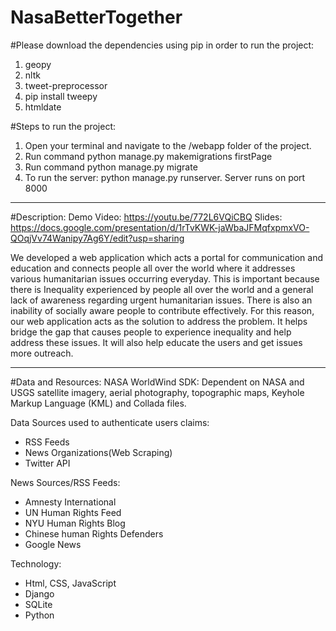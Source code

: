 # NasaBetterTogether

#Please download the dependencies using pip in order to run the project:
1. geopy
2. nltk
3. tweet-preprocessor
4. pip install tweepy
5. htmldate

#Steps to run the project:
1. Open your terminal and navigate to the /webapp folder of the project.
2. Run command python manage.py makemigrations firstPage
3. Run command python manage.py migrate
4. To run the server: python manage.py runserver. Server runs on port 8000

-------------------------------------------------------------------------------------
#Description:
Demo Video: https://youtu.be/772L6VQiCBQ
Slides: https://docs.google.com/presentation/d/1rTvKWK-jaWbaJFMqfxpmxVO-QOqjVv74Wanipy7Ag6Y/edit?usp=sharing

We developed a web application which acts a portal for communication and education and connects people all over the world where it addresses various humanitarian issues occurring everyday. 
This is important because there is Inequality experienced by people all over the world and a general lack of awareness regarding urgent humanitarian issues. 
There is also an inability of socially aware people to contribute effectively. 
For this reason, our web application acts as the solution to address the problem. 
It helps bridge the gap that causes people to experience inequality and help address these issues. 
It will also help educate the users and get issues more outreach.

--------------------------------------------------------------------------------------
#Data and Resources:
NASA WorldWind SDK: Dependent on NASA and USGS satellite imagery, aerial photography, topographic maps, Keyhole Markup Language (KML) and Collada files.

Data Sources used to authenticate users claims:
- RSS Feeds
- News Organizations(Web Scraping)
- Twitter API

News Sources/RSS Feeds:
- Amnesty International
- UN Human Rights Feed
- NYU Human Rights Blog
- Chinese human Rights Defenders
- Google News

Technology:
- Html, CSS, JavaScript
- Django
- SQLite
- Python

